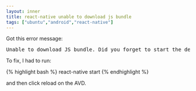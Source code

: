 ```yaml
---
layout: inner
title: react-native unable to download js bundle
tags: ["ubuntu","android","react-native"]
---
```

Got this error message:

<pre>Unable to download JS bundle. Did you forget to start the development server or connect your device?</pre>

To fix, I had to run:

{% highlight bash %}
react-native start
{% endhighlight %}

and then click reload on the AVD.
